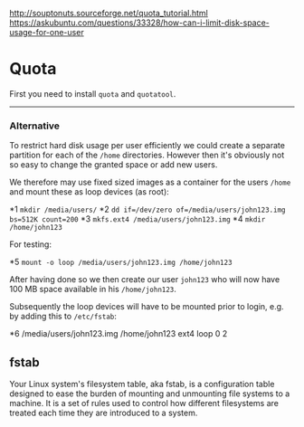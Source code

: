 http://souptonuts.sourceforge.net/quota_tutorial.html
https://askubuntu.com/questions/33328/how-can-i-limit-disk-space-usage-for-one-user

# Quota

First you need to install `quota` and `quotatool`. 




---


### Alternative

To restrict hard disk usage per user efficiently we could create a separate partition for each of the `/home` directories. However then it's obviously not so easy to change the granted space or add new users.

We therefore may use fixed sized images as a container for the users `/home` and mount these as loop devices (as root):

*1 `mkdir /media/users/`
*2 `dd if=/dev/zero of=/media/users/john123.img bs=512K count=200`
*3 `mkfs.ext4 /media/users/john123.img`
*4 `mkdir /home/john123`

For testing:

*5 `mount -o loop /media/users/john123.img /home/john123`

After having done so we then create our user `john123` who will now have 100 MB space available in his `/home/john123`.

Subsequently the loop devices will have to be mounted prior to login, e.g. by adding this to `/etc/fstab`:

*6 /media/users/john123.img    /home/john123    ext4    loop    0    2


## fstab

Your Linux system's filesystem table, aka fstab, is a configuration table designed to ease the burden of mounting and unmounting file systems to a machine. It is a set of rules used to control how different filesystems are treated each time they are introduced to a system.
